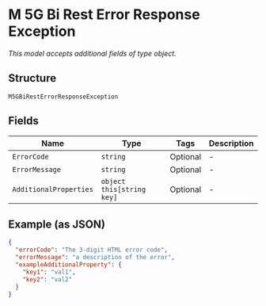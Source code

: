 
# M 5G Bi Rest Error Response Exception

*This model accepts additional fields of type object.*

## Structure

`M5GBiRestErrorResponseException`

## Fields

| Name | Type | Tags | Description |
|  --- | --- | --- | --- |
| `ErrorCode` | `string` | Optional | - |
| `ErrorMessage` | `string` | Optional | - |
| `AdditionalProperties` | `object this[string key]` | Optional | - |

## Example (as JSON)

```json
{
  "errorCode": "The 3-digit HTML error code",
  "errorMessage": "a description of the error",
  "exampleAdditionalProperty": {
    "key1": "val1",
    "key2": "val2"
  }
}
```

